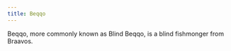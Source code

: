```yaml
---
title: Beqqo
---
```


Beqqo, more commonly known as Blind Beqqo, is a blind fishmonger from Braavos.


